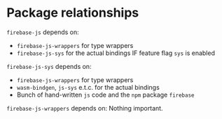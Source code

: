 # Package relationships
`firebase-js` depends on:
- `firebase-js-wrappers` for type wrappers
- `firebase-js-sys` for the actual bindings IF feature flag `sys` is enabled

`firebase-js-sys` depends on:
- `firebase-js-wrappers` for type wrappers
- `wasm-bindgen`, `js-sys` e.t.c. for the actual bindings
- Bunch of hand-written `js` code and the `npm` package `firebase`

`firebase-js-wrappers` depends on: Nothing important.
